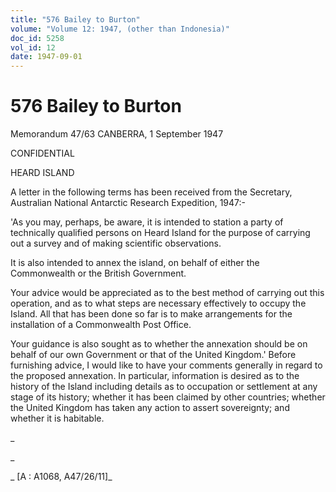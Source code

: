 ```yaml
---
title: "576 Bailey to Burton"
volume: "Volume 12: 1947, (other than Indonesia)"
doc_id: 5258
vol_id: 12
date: 1947-09-01
---
```


# 576 Bailey to Burton

Memorandum 47/63 CANBERRA, 1 September 1947

CONFIDENTIAL

HEARD ISLAND

A letter in the following terms has been received from the Secretary, Australian National Antarctic Research Expedition, 1947:-

'As you may, perhaps, be aware, it is intended to station a party of technically qualified persons on Heard Island for the purpose of carrying out a survey and of making scientific observations.

It is also intended to annex the island, on behalf of either the Commonwealth or the British Government.

Your advice would be appreciated as to the best method of carrying out this operation, and as to what steps are necessary effectively to occupy the Island. All that has been done so far is to make arrangements for the installation of a Commonwealth Post Office.

Your guidance is also sought as to whether the annexation should be on behalf of our own Government or that of the United Kingdom.' Before furnishing advice, I would like to have your comments generally in regard to the proposed annexation. In particular, information is desired as to the history of the Island including details as to occupation or settlement at any stage of its history; whether it has been claimed by other countries; whether the United Kingdom has taken any action to assert sovereignty; and whether it is habitable.

_

_

_ [A : A1068, A47/26/11]_
